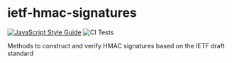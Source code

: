 # ietf-hmac-signatures

[![JavaScript Style Guide](https://img.shields.io/badge/code_style-standard-brightgreen.svg)](https://standardjs.com) ![CI Tests](https://github.com/autotelic/ietf-hmac-signatures/workflows/test/badge.svg)

Methods to construct and verify HMAC signatures based on the IETF draft standard
